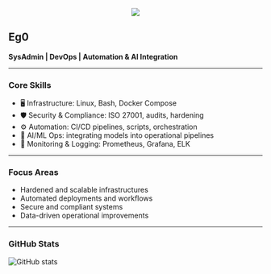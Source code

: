 <!-- Banner -->
<p align="center">
  <img src="https://capsule-render.vercel.app/api?text=SysAdmin+%7C+DevOps+%7C+Automation+%7C+AI&animation=fadeIn&type=waving&color=gradient&height=100"/>
</p>

## Eg0  
**SysAdmin | DevOps | Automation & AI Integration**

---

### Core Skills
- 🖥 Infrastructure: Linux, Bash, Docker Compose  
- 🛡 Security & Compliance: ISO 27001, audits, hardening  
- ⚙️ Automation: CI/CD pipelines, scripts, orchestration  
- 🤖 AI/ML Ops: integrating models into operational pipelines  
- 📡 Monitoring & Logging: Prometheus, Grafana, ELK  

---

### Focus Areas
- Hardened and scalable infrastructures  
- Automated deployments and workflows  
- Secure and compliant systems  
- Data-driven operational improvements  

---

### GitHub Stats
![GitHub stats](https://github-readme-stats.vercel.app/api?username=your_username&show_icons=true)
